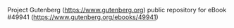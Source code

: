 Project Gutenberg (https://www.gutenberg.org) public repository for eBook #49941 (https://www.gutenberg.org/ebooks/49941)
